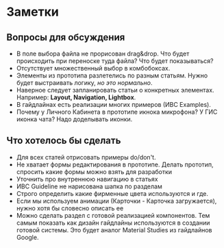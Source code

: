 # Заметки

## Вопросы для обсуждения

* В поле выбора файла не прорисован drag&drop. Что будет происходить при переноске туда файла? Что будет показываться?
* Отсутствует множественный выбор в комбобоксах.
* Элементы из прототипа разлетелись по разным статьям. Нужно будет выстраивать логику, *но это нормально*.
* Наверное следует запланировать статьи о конкретных элементах. Например: **Layout, Navigation, Lightbox**.
* В гайдлайнах есть реализации многих примеров (ИВС Examples).
* Почему у Личного Кабинета в прототипе икнока микрофона? У ГИС иконка чата? Надо доделывать иконки.

## Что хотелось бы сделать

* Для всех статей отрисовать примеры do/don't.
* Не хватает формы редактирования в прототипе. Делать прототип, спросить какие формы можно взять для разработки
* Уточнить про внутреннюю навигацию в статьях
* ИВС Guideline не нарисована шапка по разделам
* Строго определить какие фирменные цвета используются и где.
* Если мы используем анимации (Карточки - Карточка загружается), нужно хотя бы словесно описать ее
* Можно сделать раздел с готовой реализацией компонентов. Тем самым показать как дизайн гайдлайны используются в создании готовой системы. Это будет аналог Material Studies из гайдлайнов Google.
